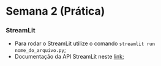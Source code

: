 # Semana 2 (Prática)

### StreamLit
- Para rodar o StreamLit utilize o comando `streamlit run nome_do_arquivo.py`;
- Documentação da API StreamLit neste [link](https://docs.streamlit.io/en/latest/);